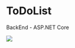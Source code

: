 # ToDoList

BackEnd - ASP.NET Core

![](https://img.shields.io/tokei/lines/github/cppshizoidS/ToDoList)
